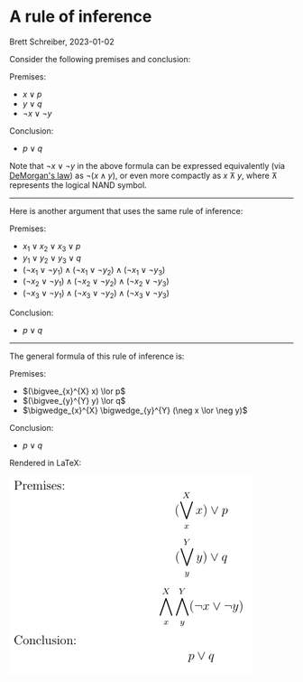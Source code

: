 # A rule of inference
Brett Schreiber, 2023-01-02

Consider the following premises and conclusion:

Premises:
- $x \lor p$
- $y \lor q$
- $\neg x \lor  \neg y$

Conclusion:
- $p \lor q$

Note that $\neg x \lor \neg y$ in the above formula can be expressed equivalently (via [DeMorgan's law](https://en.wikipedia.org/wiki/De_Morgan%27s_laws)) as $\neg (x \land y)$, or even more compactly as $x ⊼ y$, where $⊼$ represents the logical NAND symbol.
 
---
Here is another argument that uses the same rule of inference:

Premises:
- $x_1 \lor x_2 \lor x_3 \lor p$
- $y_1 \lor y_2 \lor y_3 \lor q$
- $(\neg x_1 \lor \neg y_1) \land (\neg x_1 \lor \neg y_2) \land (\neg x_1 \lor \neg y_3)$
- $(\neg x_2 \lor \neg y_1) \land (\neg x_2 \lor \neg y_2) \land (\neg x_2 \lor \neg y_3)$
- $(\neg x_3 \lor \neg y_1) \land (\neg x_3 \lor \neg y_2) \land (\neg x_3 \lor \neg y_3)$

Conclusion:
- $p \lor q$
---
The general formula of this rule of inference is:

Premises:
- $(\bigvee_{x}^{X} x) \lor p$
- $(\bigvee_{y}^{Y} y) \lor q$
- $\bigwedge_{x}^{X} \bigwedge_{y}^{Y} (\neg x \lor \neg y)$

Conclusion:
- $p \lor q$


Rendered in LaTeX:

![As a picture](rule-of-inference-picture.png?raw=true "Rule of inference as a picture")
